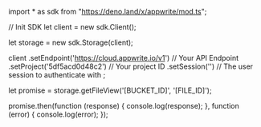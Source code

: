import * as sdk from "https://deno.land/x/appwrite/mod.ts";

// Init SDK
let client = new sdk.Client();

let storage = new sdk.Storage(client);

client
    .setEndpoint('https://cloud.appwrite.io/v1') // Your API Endpoint
    .setProject('5df5acd0d48c2') // Your project ID
    .setSession('') // The user session to authenticate with
;


let promise = storage.getFileView('[BUCKET_ID]', '[FILE_ID]');

promise.then(function (response) {
    console.log(response);
}, function (error) {
    console.log(error);
});
